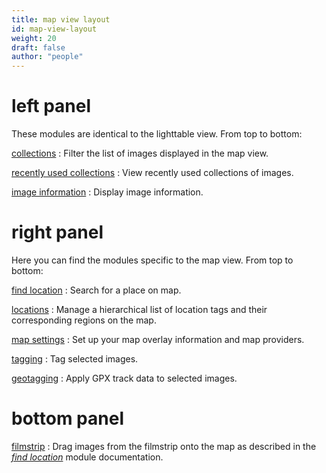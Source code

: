 ```yaml
---
title: map view layout
id: map-view-layout
weight: 20
draft: false
author: "people"
---
```


# left panel
These modules are identical to the lighttable view. From top to bottom:

[collections](../module-reference/utility-modules/shared/collections.md)
: Filter the list of images displayed in the map view.

[recently used collections](../module-reference/utility-modules/shared/recent-collections.md)
: View recently used collections of images.

[image information](../module-reference/utility-modules/shared/image-information.md)
: Display image information.

# right panel

Here you can find the modules specific to the map view. From top to bottom:

[find location](../module-reference/utility-modules/map/find-location.md)
: Search for a place on map.

[locations](../module-reference/utility-modules/map/locations.md)
: Manage a hierarchical list of location tags and their corresponding regions on the map.

[map settings](../module-reference/utility-modules/map/map-settings.md)
: Set up your map overlay information and map providers.

[tagging](../module-reference/utility-modules/shared/tagging.md)
: Tag selected images.

[geotagging](../module-reference/utility-modules/shared/geotagging.md)
: Apply GPX track data to selected images.

# bottom panel

[filmstrip](../module-reference/utility-modules/shared/filmstrip.md)
: Drag images from the filmstrip onto the map as described in the [_find location_](../module-reference/utility-modules/map/find-location.md) module documentation.

